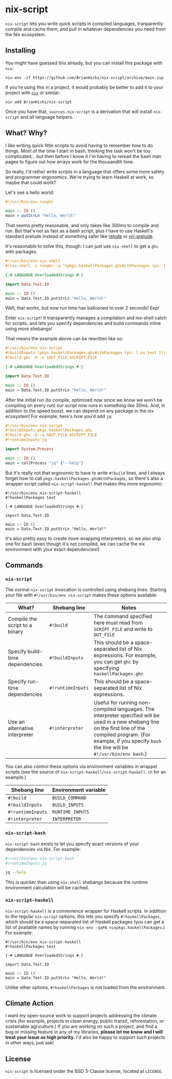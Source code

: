 # nix-script

`nix-script` lets you write quick scripts in compiled languages, tranparently compile and cache them, and pull in whatever dependencies you need from the Nix ecosystem.

## Installing

You might have guessed this already, but you can install this package with `nix`:

```
nix-env -if https://github.com/BrianHicks/nix-script/archive/main.zip
```

If you're using this in a project, it would probably be better to add it to your project with [`niv`](https://github.com/nmattia/niv) or similar:

```
niv add BrianHicks/nix-script
```

Once you have that, `sources.nix-script` is a derivation that will install `nix-script` and all language helpers.

## What? Why?

I like writing quick little scripts to avoid having to remember how to do things.
Most of the time I start in bash, thinking the task won't be too complicated... but then before I know it I'm having to reread the bash man pages to figure out how arrays work for the thousandth time.

So really, I'd rather write scripts in a language that offers some more safety and programmer ergonomics.
We're trying to learn Haskell at work, so maybe that could work?

Let's see a hello world:

```haskell
#!/usr/bin/env runghc

main :: IO ()
main = putStrLn "Hello, World!"
```

That seems pretty reasonable, and only takes like 300ms to compile and run.
But that's not as fast as a bash script, plus I have to use Haskell's standard prelude instead of something safer like [relude](https://kowainik.github.io/projects/relude) or [nri-prelude](http://hackage.haskell.org/package/nri-prelude).

It's reasonable to solve this, though: I can just use `nix-shell` to get a `ghc` with packages.

```haskell
#!/usr/bin/env nix-shell
#!nix-shell -i runghc -p "(pkgs.haskellPackages.ghcWithPackages (ps: [ ps.text ]))"

{-# LANGUAGE OverloadedStrings #-}

import Data.Text.IO

main :: IO ()
main = Data.Text.IO.putStrLn "Hello, World!"
```

Well, that works, but now run time has ballooned to over 2 seconds!
Eep!

Enter `nix-script`!
It transparently manages a compilation and nix-shell catch for scripts, and lets you specify dependencies and build commands inline using more shebangs!

That means the example above can be rewritten like so:

```haskell
#!/usr/bin/env nix-script
#!buildInputs (pkgs.haskellPackages.ghcWithPackages (ps: [ ps.text ]))
#!build ghc -O -o $OUT_FILE $SCRIPT_FILE

{-# LANGUAGE OverloadedStrings #-}

import Data.Text.IO

main :: IO ()
main = Data.Text.IO.putStrLn "Hello, World!"
```

After the initial run (to compile, optimized now since we know we won't be compiling on every run) our script now runs in something like 30ms.
And, in addition to the speed boost, we can depend on any package in the nix ecosystem!
For example, here's how you'd add `jq`:

```haskell
#!/usr/bin/env nix-script
#!buildInputs pkgs.haskellPackages.ghc
#!build ghc -O -o $OUT_FILE $SCRIPT_FILE
#!runtimeInputs jq

import System.Process

main :: IO ()
main = callProcess "jq" ["--help"]
```

But it's really not that ergonomic to have to write `#!build` lines, and I always forget how to call `pkgs.haskellPackages.ghcWithPackages`, so there's also a wrapper script called `nix-script-haskell` that makes this more ergonomic:

```
#!/usr/bin/env nix-script-haskell
#!haskellPackages text

{-# LANGUAGE OverloadedStrings #-}

import Data.Text.IO

main :: IO ()
main = Data.Text.IO.putStrLn "Hello, World!"
```

It's also pretty easy to create more wrapping interpreters, so we also ship one for bash (even though it's not compiled, we can cache the nix environment with your exact dependencies!)

## Commands

### `nix-script`

The normal `nix-script` invocation is controlled using shebang lines.
Starting your file with `#!/usr/bin/env nix-script` makes these options available:

| What?                           | Shebang line      | Notes                                                                                                                                                                                                                           |
|---------------------------------|-------------------|---------------------------------------------------------------------------------------------------------------------------------------------------------------------------------------------------------------------------------|
| Compile the script to a binary  | `#!build`         | The command specified here must read from `SCRIPT_FILE` and write to `OUT_FILE`                                                                                                                                                 |
| Specify build-time dependencies | `#!buildInputs`   | This should be a space-separated list of Nix expressions. For example, you can get `ghc` by specifying `haskellPackages.ghc`                                                                                                    |
| Specify run-time dependencies   | `#!runtimeInputs` | This should be a space-separated list of Nix expressions.                                                                                                                                                                       |
| Use an alternative interpreter  | `#!interpreter`   | Useful for running non-compiled languages. The interpreter specified will be used in a new shebang line on the first line of the compiled program. (For example, if you specify `bash` the line will be `#!/usr/bin/env bash`.) |

You can also control these options via environment variables in wrapper scripts (see the source of `nix-script-haskell/nix-script-haskell.sh` for an example.)

| Shebang line      | Environment variable |
|-------------------|----------------------|
| `#!build`         | `BUILD_COMMAND`      |
| `#!buildInputs`   | `BUILD_INPUTS`       |
| `#!runtimeInputs` | `RUNTIME_INPUTS`     |
| `#!interpreter`   | `INTERPRETER`        |

### `nix-script-bash`

`nix-script-bash` exists to let you specify exact versions of your dependencies via Nix.
For example:

```bash
#!/usr/bin/env nix-script-bash
#!runtimeInputs jq

jq --help
```

This is quicker than using `nix-shell` shebangs because the runtime environment calculation will be cached.

### `nix-script-haskell`

`nix-script-haskell` is a convenience wrapper for Haskell scripts.
In addition to the regular `nix-script` options, this lets you specify `#!haskellPackages`, which should be a space-separated list of Haskell packages (you can get a list of available names by running `nix-env -qaPA nixpkgs.haskellPackages`.)
For example:

```
#!/usr/bin/env nix-script-haskell
#!haskellPackages text

{-# LANGUAGE OverloadedStrings #-}

import Data.Text.IO

main :: IO ()
main = Data.Text.IO.putStrLn "Hello, World!"
```

Unlike other options, `#!haskellPackages` is not loaded from the environment.

## Climate Action

I want my open-source work to support projects addressing the climate crisis (for example, projects in clean energy, public transit, reforestation, or sustainable agriculture.)
If you are working on such a project, and find a bug or missing feature in any of my libraries, **please let me know and I will treat your issue as high priority.**
I'd also be happy to support such projects in other ways, just ask!

## License

`nix-script` is licensed under the BSD 3-Clause license, located at `LICENSE`.
